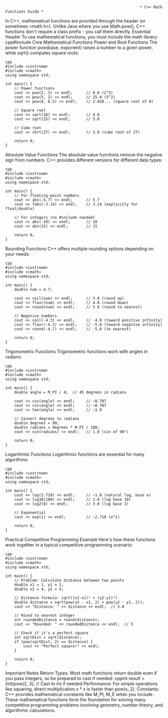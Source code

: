                                                                 * C++ Math Functions Guide *
In C++, mathematical functions are provided through the <cmath> header (or sometimes <math.h>). Unlike Java where you use Math.pow(), C++ functions don't require a class prefix - you call them directly.
Essential Header
To use mathematical functions, you must include the math library:
cpp#include <cmath>
Core Mathematical Functions
Power and Root Functions
The power function pow(base, exponent) raises a number to a given power, while sqrt() computes square roots:
```
cpp
#include <iostream>
#include <cmath>
using namespace std;

int main() {
    // Power functions
    cout << pow(2, 3) << endl;      // 8.0 (2^3)
    cout << pow(5, 2) << endl;      // 25.0 (5^2)
    cout << pow(8, 0.5) << endl;    // 2.828... (square root of 8)
    
    // Square root
    cout << sqrt(16) << endl;       // 4.0
    cout << sqrt(25) << endl;       // 5.0
    
    // Cube root
    cout << cbrt(27) << endl;       // 3.0 (cube root of 27)
    
    return 0;
}
```

Absolute Value Functions
The absolute value functions remove the negative sign from numbers. C++ provides different versions for different data types:
```
cpp
#include <iostream>
#include <cmath>
using namespace std;

int main() {
    // For floating-point numbers
    cout << abs(-5.7) << endl;      // 5.7
    cout << fabs(-3.14) << endl;    // 3.14 (explicitly for float/double)
    
    // For integers (no #include needed)
    cout << abs(-10) << endl;       // 10
    cout << abs(15) << endl;        // 15
    
    return 0;
}
```

Rounding Functions
C++ offers multiple rounding options depending on your needs:
```
cpp
#include <iostream>
#include <cmath>
using namespace std;

int main() {
    double num = 4.7;
    
    cout << ceil(num) << endl;      // 5.0 (round up)
    cout << floor(num) << endl;     // 4.0 (round down)
    cout << round(num) << endl;     // 5.0 (round to nearest)
    
    // Negative numbers
    cout << ceil(-4.3) << endl;     // -4.0 (toward positive infinity)
    cout << floor(-4.3) << endl;    // -5.0 (toward negative infinity)
    cout << round(-4.7) << endl;    // -5.0 (to nearest)
    
    return 0;
}
```

Trigonometric Functions
Trigonometric functions work with angles in radians:
```
cpp
#include <iostream>
#include <cmath>
using namespace std;

int main() {
    double angle = M_PI / 4;  // 45 degrees in radians
    
    cout << sin(angle) << endl;     // ~0.707
    cout << cos(angle) << endl;     // ~0.707  
    cout << tan(angle) << endl;     // ~1.0
    
    // Convert degrees to radians
    double degrees = 90;
    double radians = degrees * M_PI / 180;
    cout << sin(radians) << endl;   // 1.0 (sin of 90°)
    
    return 0;
}
```

Logarithmic Functions
Logarithmic functions are essential for many algorithms:
```
cpp
#include <iostream>
#include <cmath>
using namespace std;

int main() {
    cout << log(2.718) << endl;     // ~1.0 (natural log, base e)
    cout << log10(100) << endl;     // 2.0 (log base 10)
    cout << log2(8) << endl;        // 3.0 (log base 2)
    
    // Exponential
    cout << exp(1) << endl;         // ~2.718 (e^1)
    
    return 0;
}
```
Practical Competitive Programming Example
Here's how these functions work together in a typical competitive programming scenario:
```
cpp
#include <iostream>
#include <cmath>
using namespace std;

int main() {
    // Problem: Calculate distance between two points
    double x1 = 1, y1 = 1;
    double x2 = 4, y2 = 5;
    
    // Distance formula: sqrt((x2-x1)² + (y2-y1)²)
    double distance = sqrt(pow(x2 - x1, 2) + pow(y2 - y1, 2));
    cout << "Distance: " << distance << endl;  // 5.0
    
    // Round to nearest integer
    int roundedDistance = round(distance);
    cout << "Rounded: " << roundedDistance << endl;  // 5
    
    // Check if it's a perfect square
    int sqrtDist = sqrt(distance);
    if (pow(sqrtDist, 2) == distance) {
        cout << "Perfect square!" << endl;
    }
    
    return 0;
}
```
Important Notes
Return Types: Most math functions return double even if you pass integers, so be prepared to cast if needed:
cppint result = (int)pow(2, 3);  // Cast to int if needed
Performance: For simple operations like squaring, direct multiplication x * x is faster than pow(x, 2).
Constants: C++ provides mathematical constants like M_PI, M_E when you include <cmath>.
These mathematical functions form the foundation for solving many competitive programming problems involving geometry, number theory, and algorithmic calculations.
